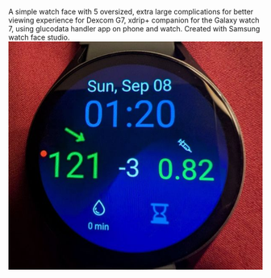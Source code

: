 A simple watch face with 5 oversized, extra large complications for better viewing experience for Dexcom G7, xdrip+ companion for the Galaxy watch 7, using glucodata handler app on phone and watch.
Created with Samsung watch face studio.
![](DMM.jpg)
